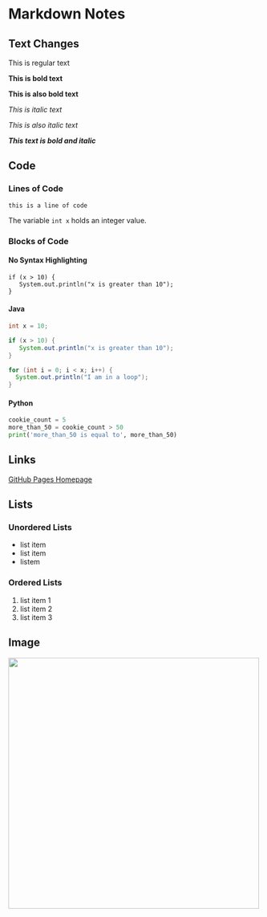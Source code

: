 <!-- This is a single line markdown comment -->

<!--
This is a 
multi-line
comment
-->

# Markdown Notes

## Text Changes

This is regular text

**This is bold text**

__This is also bold text__

*This is italic text*

_This is also italic text_

***This text is bold and italic***

## Code

### Lines of Code

`this is a line of code`

The variable `int x` holds an integer value.

### Blocks of Code

#### No Syntax Highlighting

```
if (x > 10) {
   System.out.println("x is greater than 10");
}
```

#### Java

```java
int x = 10;

if (x > 10) {
   System.out.println("x is greater than 10");
}

for (int i = 0; i < x; i++) {
  System.out.println("I am in a loop");
}
```

#### Python

```python
cookie_count = 5
more_than_50 = cookie_count > 50
print('more_than_50 is equal to', more_than_50)
```

## Links

[GitHub Pages Homepage](https://pages.github.com)

## Lists

### Unordered Lists

* list item
* list item
* listem

### Ordered Lists

1. list item 1
2. list item 2
3. list item 3

## Image

<img src="https://raw.githubusercontent.com/Jburnett2020
/
2023-Spring_CRCP-3320/main/images/background-1.jpg" width="500" height="500" />